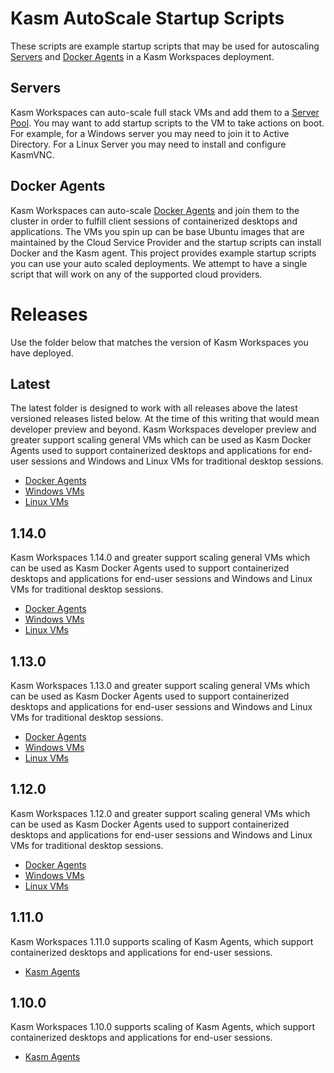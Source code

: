 # Kasm AutoScale Startup Scripts
These scripts are example startup scripts that may be used for autoscaling [Servers](https://www.kasmweb.com/docs/latest/guide/compute/pools.html#autoscale-config-server-pool) and [Docker Agents](https://www.kasmweb.com/docs/latest/guide/compute/pools.html#autoscale-config-docker-agent-pool) in a Kasm Workspaces deployment.

## Servers
Kasm Workspaces can auto-scale full stack VMs and add them to a [Server Pool](https://www.kasmweb.com/docs/latest/guide/compute/pools.html#autoscale-config-server-pool). You may want to add startup scripts to the VM to take actions on boot. For example, for a Windows server you may need to join it to Active Directory. For a Linux Server you may need to install and configure KasmVNC.

## Docker Agents
Kasm Workspaces can auto-scale [Docker Agents](https://www.kasmweb.com/docs/latest/guide/compute/pools.html#autoscale-config-docker-agent-pool) and join them to the cluster in order to fulfill client sessions of containerized desktops and applications. The VMs you spin up can be base Ubuntu images that are maintained by the Cloud Service Provider and the startup scripts can install Docker and the Kasm agent. This project provides example startup scripts you can use your auto scaled deployments. We attempt to have a single script that will work on any of the supported cloud providers.

# Releases
Use the folder below that matches the version of Kasm Workspaces you have deployed.

## Latest
The latest folder is designed to work with all releases above the latest versioned releases listed below. At the time of this writing that would mean developer preview and beyond. Kasm Workspaces developer preview and greater support scaling general VMs which can be used as Kasm Docker Agents used to support containerized desktops and applications for end-user sessions and Windows and Linux VMs for traditional desktop sessions. 

- [Docker Agents](./latest/docker_agents/README.md)
- [Windows VMs](./latest/windows_vms/README.md)
- [Linux VMs](./latest/linux_vms/README.md)

## 1.14.0
Kasm Workspaces 1.14.0 and greater support scaling general VMs which can be used as Kasm Docker Agents used to support containerized desktops and applications for end-user sessions and Windows and Linux VMs for traditional desktop sessions. 

- [Docker Agents](./1.14.0/docker_agents/README.md)
- [Windows VMs](./1.14.0/windows_vms/README.md)
- [Linux VMs](./1.14.0/linux_vms/README.md)

## 1.13.0
Kasm Workspaces 1.13.0 and greater support scaling general VMs which can be used as Kasm Docker Agents used to support containerized desktops and applications for end-user sessions and Windows and Linux VMs for traditional desktop sessions. 

- [Docker Agents](./1.13.0/docker_agents/README.md)
- [Windows VMs](./1.13.0/windows_vms/README.md)
- [Linux VMs](./1.13.0/linux_vms/README.md)

## 1.12.0
Kasm Workspaces 1.12.0 and greater support scaling general VMs which can be used as Kasm Docker Agents used to support containerized desktops and applications for end-user sessions and Windows and Linux VMs for traditional desktop sessions. 

- [Docker Agents](./1.12.0/docker_agents/README.md)
- [Windows VMs](./1.12.0/windows_vms/README.md)
- [Linux VMs](./1.12.0/linux_vms/README.md)

## 1.11.0
Kasm Workspaces 1.11.0 supports scaling of Kasm Agents, which support containerized desktops and applications for end-user sessions.

- [Kasm Agents](1.11.0/README.md)

## 1.10.0
Kasm Workspaces 1.10.0 supports scaling of Kasm Agents, which support containerized desktops and applications for end-user sessions.

- [Kasm Agents](1.10.0/README.md)
